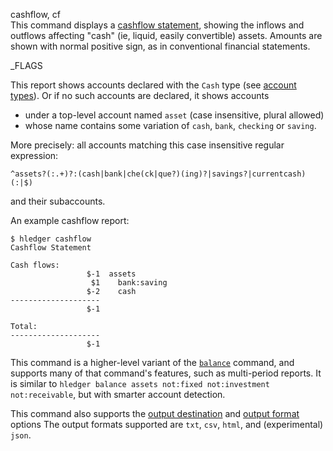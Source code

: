 cashflow, cf\
This command displays a [cashflow statement](https://en.wikipedia.org/wiki/Cash_flow_statement), 
showing the inflows and outflows affecting "cash" (ie, liquid, easily convertible) assets.
Amounts are shown with normal positive sign, as in conventional
financial statements.

_FLAGS

This report shows accounts declared with the `Cash` type
(see [account types](https://hledger.org/hledger.html#account-types)).
Or if no such accounts are declared, it shows accounts 

- under a top-level account named `asset` (case insensitive, plural allowed) 
- whose name contains some variation of `cash`, `bank`, `checking` or `saving`.

More precisely: all accounts matching this case insensitive regular expression:

`^assets?(:.+)?:(cash|bank|che(ck|que?)(ing)?|savings?|currentcash)(:|$)`

and their subaccounts.

An example cashflow report:
```shell
$ hledger cashflow
Cashflow Statement

Cash flows:
                 $-1  assets
                  $1    bank:saving
                 $-2    cash
--------------------
                 $-1

Total:
--------------------
                 $-1
```

This command is a higher-level variant of the [`balance`](#balance) command,
and supports many of that command's features, such as multi-period reports.
It is similar to `hledger balance assets not:fixed not:investment not:receivable`,
but with smarter account detection.

This command also supports the
[output destination](hledger.html#output-destination) and
[output format](hledger.html#output-format) options
The output formats supported are
`txt`, `csv`, `html`, and (experimental) `json`.
